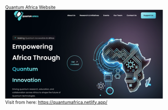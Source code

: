 Quantum Africa Website
![Alt text](https://github.com/YousraFarhani/QuantumAfrica/blob/main/Quantum%20Africa.png)
Visit from here: https://quantumafrica.netlify.app/
